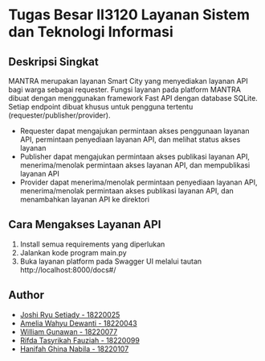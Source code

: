 #  Tugas Besar II3120 Layanan Sistem dan Teknologi Informasi

## Deskripsi Singkat
MANTRA merupakan layanan Smart City yang menyediakan layanan API bagi warga sebagai requester. Fungsi layanan pada platform MANTRA dibuat dengan menggunakan framework Fast API dengan database SQLite. Setiap endpoint dibuat khusus untuk pengguna tertentu (requester/publisher/provider).
- Requester dapat mengajukan permintaan akses penggunaan layanan API, permintaan penyediaan layanan API, dan melihat status akses layanan
- Publisher dapat mengajukan permintaan akses publikasi layanan API, menerima/menolak permintaan akses layanan API, dan mempublikasi layanan API
- Provider dapat menerima/menolak permintaan penyediaan layanan API, menerima/menolak permintaan akses publikasi layanan API, dan menambahkan layanan API ke direktori

## Cara Mengakses Layanan API
1. Install semua requirements yang diperlukan
2. Jalankan kode program main.py
3. Buka layanan platform pada Swagger UI melalui tautan http://localhost:8000/docs#/

## Author
* [Joshi Ryu Setiady - 18220025](https://github.com/SeRyuu25)
* [Amelia Wahyu Dewanti - 18220043](https://github.com/meliawd)
* [William Gunawan - 18220077](https://github.com/WillWGE)
* [Rifda Tasyrikah Fauziah - 18220099](https://github.com/rifdatasyrikah)
* [Hanifah Ghina Nabila - 18220107](https://github.com/hanifahgn)